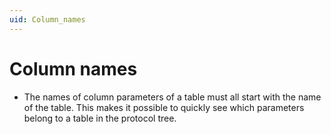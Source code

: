 ```yaml
---
uid: Column_names
---
```


# Column names

- The names of column parameters of a table must all start with the name of the table. This makes it possible to quickly see which parameters belong to a table in the protocol tree.
